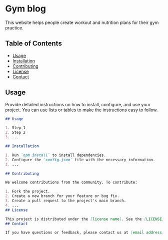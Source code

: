 # Gym blog

This website helps people create workout and nutrition plans for their gym practice.

## Table of Contents

- [Usage](#usage)
- [Installation](#installation)
- [Contributing](#contributing)
- [License](#license)
- [Contact](#contact)

## Usage

Provide detailed instructions on how to install, configure, and use your project. You can use lists or tables to make the instructions easy to follow.

```markdown
## Usage

1. Step 1
2. Step 2
3. ...

## Installation

1. Run `npm install` to install dependencies.
2. Configure the `config.json` file with the necessary information.
3. ...

## Contributing

We welcome contributions from the community. To contribute:

1. Fork the project.
2. Create a new branch for your feature or bug fix.
3. Create a pull request to the project's main branch.
4. ...
## License

This project is distributed under the [license name]. See the [LICENSE](LICENSE) file for details.
## Contact

If you have questions or feedback, please contact us at [email address] or on [website interface].
